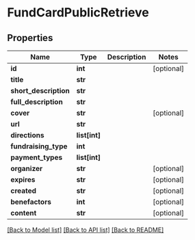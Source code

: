 # FundCardPublicRetrieve

## Properties
Name | Type | Description | Notes
------------ | ------------- | ------------- | -------------
**id** | **int** |  | [optional] 
**title** | **str** |  | 
**short_description** | **str** |  | 
**full_description** | **str** |  | 
**cover** | **str** |  | [optional] 
**url** | **str** |  | 
**directions** | **list[int]** |  | 
**fundraising_type** | **int** |  | 
**payment_types** | **list[int]** |  | 
**organizer** | **str** |  | [optional] 
**expires** | **str** |  | [optional] 
**created** | **str** |  | [optional] 
**benefactors** | **int** |  | [optional] 
**content** | **str** |  | [optional] 

[[Back to Model list]](../README.md#documentation-for-models) [[Back to API list]](../README.md#documentation-for-api-endpoints) [[Back to README]](../README.md)


